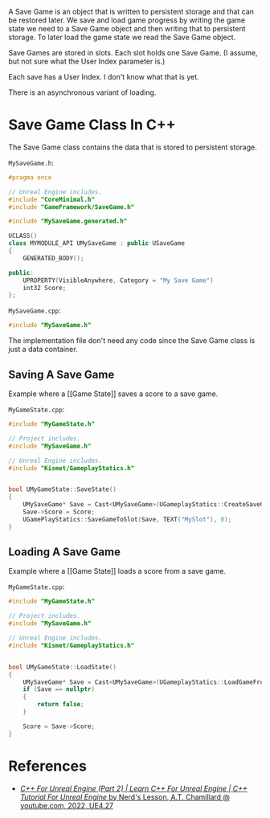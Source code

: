 A Save Game is an object that is written to persistent storage and that can be restored later.
We save and load game progress by writing the game state we need to a Save Game object and then writing that to persistent storage.
To later load the game state we read the Save Game object.

Save Games are stored in slots.
Each slot holds one Save Game. (I assume, but not sure what the User Index parameter is.)

Each save has a User Index.
I don't know what that is yet.

There is an asynchronous variant of loading.


# Save Game Class In C++

The Save Game class contains the data that is stored to persistent storage.

`MySaveGame.h`:
```cpp
#pragma once

// Unreal Engine includes.
#include "CoreMinimal.h"
#include "GameFramework/SaveGame.h"

#include "MySaveGame.generated.h"

UCLASS()
class MYMODULE_API UMySaveGame : public USaveGame
{
	GENERATED_BODY();

public:
	UPROPERTY(VisibleAnywhere, Category = "My Save Game")
	int32 Score;
};
```

`MySaveGame.cpp`:
```cpp
#include "MySaveGame.h"
```

The implementation file don't need any code since the Save Game class is just a data container.


## Saving A Save Game

Example where a [[Game State]] saves a score to a save game.

`MyGameState.cpp`:
```cpp
#include "MyGameState.h"

// Project includes.
#include "MySaveGame.h"

// Unreal Engine includes.
#include "Kismet/GameplayStatics.h"


bool UMyGameState::SaveState()
{
	UMySaveGame* Save = Cast<UMySaveGame>(UGameplayStatics::CreateSaveGameObject(UMySaveGame::StaticClass()));
	Save->Score = Score;
	UGamePlayStatics::SaveGameToSlot(Save, TEXT("MySlot"), 0);
}
```

## Loading A Save Game

Example where a [[Game State]] loads a score from a save game.

`MyGameState.cpp`:
```cpp
#include "MyGameState.h"

// Project includes.
#include "MySaveGame.h"

// Unreal Engine includes.
#include "Kismet/GameplayStatics.h"


bool UMyGameState::LoadState()
{
	UMySaveGame* Save = Cast<UMySaveGame>(UGameplayStatics::LoadGameFromSlot(TEXT("MySlot"), 0));
	if (Save == nullptr)
	{
		return false;
	}

	Score = Save->Score;
}
```

# References

- [_C++ For Unreal Engine (Part 2) | Learn C++ For Unreal Engine | C++ Tutorial For Unreal Engine_ by Nerd's Lesson, A.T. Chamillard @ youtube.com, 2022, UE4.27](https://youtu.be/IYJwU-rB2jA?t=18634)
